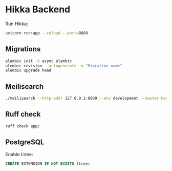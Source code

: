 # Hikka Backend

Run Hikka:

```bash
uvicorn run:app --reload --port=8888
```

## Migrations

```bash
alembic init -t async alembic
alembic revision --autogenerate -m "Migration name"
alembic upgrade head
```


## Meilisearch

```bash
./meilisearch --http-addr 127.0.0.1:8800 --env development --master-key xyz
```

## Ruff check

```bash
ruff check app/
```

## PostgreSQL

Enable Ltree:
```sql
CREATE EXTENSION IF NOT EXISTS ltree;
```
